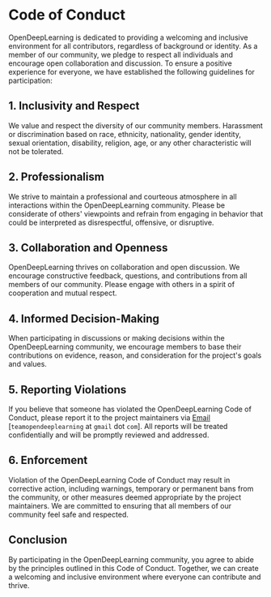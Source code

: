 # Code of Conduct

OpenDeepLearning is dedicated to providing a welcoming and inclusive environment for all contributors, regardless of background or identity. As a member of our community, we pledge to respect all individuals and encourage open collaboration and discussion. To ensure a positive experience for everyone, we have established the following guidelines for participation:

## 1. Inclusivity and Respect

We value and respect the diversity of our community members. Harassment or discrimination based on race, ethnicity, nationality, gender identity, sexual orientation, disability, religion, age, or any other characteristic will not be tolerated.

## 2. Professionalism

We strive to maintain a professional and courteous atmosphere in all interactions within the OpenDeepLearning community. Please be considerate of others' viewpoints and refrain from engaging in behavior that could be interpreted as disrespectful, offensive, or disruptive.

## 3. Collaboration and Openness

OpenDeepLearning thrives on collaboration and open discussion. We encourage constructive feedback, questions, and contributions from all members of our community. Please engage with others in a spirit of cooperation and mutual respect.

## 4. Informed Decision-Making

When participating in discussions or making decisions within the OpenDeepLearning community, we encourage members to base their contributions on evidence, reason, and consideration for the project's goals and values.

## 5. Reporting Violations

If you believe that someone has violated the OpenDeepLearning Code of Conduct, please report it to the project maintainers via [Email](mailto:teamopendeeplearning@gmail.com) [`teamopendeeplearning` at `gmail` dot `com`]. All reports will be treated confidentially and will be promptly reviewed and addressed.

## 6. Enforcement

Violation of the OpenDeepLearning Code of Conduct may result in corrective action, including warnings, temporary or permanent bans from the community, or other measures deemed appropriate by the project maintainers. We are committed to ensuring that all members of our community feel safe and respected.

## Conclusion

By participating in the OpenDeepLearning community, you agree to abide by the principles outlined in this Code of Conduct. Together, we can create a welcoming and inclusive environment where everyone can contribute and thrive.
